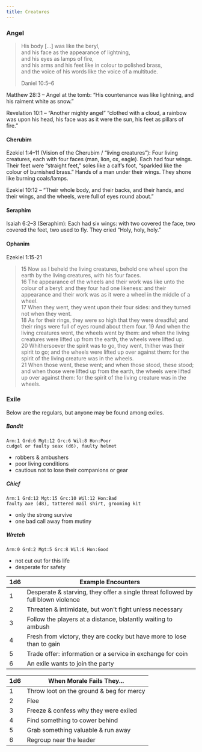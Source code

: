 ```yaml
---
title: Creatures
---
```


### Angel

> His body [...] was like the beryl,  
> and his face as the appearance of lightning,  
> and his eyes as lamps of fire,  
> and his arms and his feet like in colour to polished brass,  
> and the voice of his words like the voice of a multitude.
>
> Daniel 10:5–6

Matthew 28:3 – Angel at the tomb: “His countenance was like lightning, and his
raiment white as snow.”

Revelation 10:1 – “Another mighty angel” “clothed with a cloud, a rainbow was
upon his head, his face was as it were the sun, his feet as pillars of fire.”

#### Cherubim

Ezekiel 1:4–11 (Vision of the Cherubim / “living creatures”): Four living
creatures, each with four faces (man, lion, ox, eagle). Each had four wings.
Their feet were “straight feet,” soles like a calf’s foot, “sparkled like the
colour of burnished brass.” Hands of a man under their wings. They shone like
burning coals/lamps.

Ezekiel 10:12 – “Their whole body, and their backs, and their hands, and their
wings, and the wheels, were full of eyes round about.”

#### Seraphim

Isaiah 6:2–3 (Seraphim): Each had six wings: with two covered the face, two
covered the feet, two used to fly. They cried “Holy, holy, holy.”

#### Ophanim

Ezekiel 1:15-21

> 15 Now as I beheld the living creatures, behold one wheel upon the earth by
> the living creatures, with his four faces.  
> 16 The appearance of the wheels and their work was like unto the colour of a
> beryl: and they four had one likeness: and their appearance and their work was
> as it were a wheel in the middle of a wheel.  
> 17 When they went, they went upon their four sides: and they turned not when
> they went.  
> 18 As for their rings, they were so high that they were dreadful; and their
> rings were full of eyes round about them four. 19 And when the living
> creatures went, the wheels went by them: and when the living creatures were
> lifted up from the earth, the wheels were lifted up.  
> 20 Whithersoever the spirit was to go, they went, thither was their spirit to
> go; and the wheels were lifted up over against them: for the spirit of the
> living creature was in the wheels.  
> 21 When those went, these went; and when those stood, these stood; and when
> those were lifted up from the earth, the wheels were lifted up over against
> them: for the spirit of the living creature was in the wheels.

### Exile

Below are the regulars, but anyone may be found among exiles.

##### Bandit

    Arm:1 Grd:6 Mgt:12 Grc:6 Wil:8 Hon:Poor
    cudgel or faulty seax (d6), faulty helmet

-   robbers & ambushers
-   poor living conditions
-   cautious not to lose their companions or gear

##### Chief

    Arm:1 Grd:12 Mgt:15 Grc:10 Wil:12 Hon:Bad
    faulty axe (d8), tattered mail shirt, grooming kit

-   only the strong survive
-   one bad call away from mutiny

##### Wretch

    Arm:0 Grd:2 Mgt:5 Grc:8 Wil:6 Hon:Good

-   not cut out for this life
-   desperate for safety

| 1d6 | Example Encounters                                                               |
| --- | -------------------------------------------------------------------------------- |
| 1   | Desperate & starving, they offer a single threat followed by full blown violence |
| 2   | Threaten & intimidate, but won't fight unless necessary                          |
| 3   | Follow the players at a distance, blatantly waiting to ambush                    |
| 4   | Fresh from victory, they are cocky but have more to lose than to gain            |
| 5   | Trade offer: information or a service in exchange for coin                       |
| 6   | An exile wants to join the party                                                 |

| 1d6 | When Morale Fails They...                |
| --- | ---------------------------------------- |
| 1   | Throw loot on the ground & beg for mercy |
| 2   | Flee                                     |
| 3   | Freeze & confess why they were exiled    |
| 4   | Find something to cower behind           |
| 5   | Grab something valuable & run away       |
| 6   | Regroup near the leader                  |
